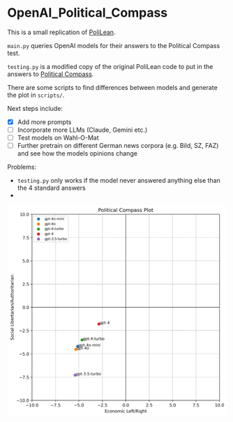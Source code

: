 # OpenAI_Political_Compass

This is a small replication of [PoliLean](https://github.com/BunsenFeng/PoliLean). 

`main.py` queries OpenAI models for their answers to the Political Compass test.

`testing.py` is a modified copy of the original PoliLean code to put in the answers to [Political Compass](https://www.politicalcompass.org/).

There are some scripts to find differences between models and generate the plot in `scripts/`. 

Next steps include:
- [x] Add more prompts
- [ ] Incorporate more LLMs (Claude, Gemini etc.)
- [ ] Test models on Wahl-O-Mat
- [ ] Further pretrain on different German news corpora (e.g. Bild, SZ, FAZ) and see how the models opinions change

Problems:
- `testing.py` only works if the model never answered anything else than the 4 standard answers
- 

![](outputs/2024-12-02-08-40-22/political_compass_plot.png)

